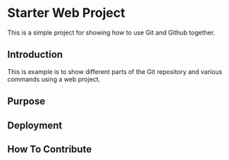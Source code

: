 # Starter Web Project

This is a simple project for 
showing how to use Git and Github together.

## Introduction

This is example is to show different parts 
of the Git repository and various commands
using a web project.

## Purpose

## Deployment

## How To Contribute